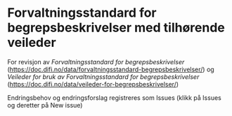 # Forvaltningsstandard for begrepsbeskrivelser med tilhørende veileder

For revisjon av _Forvaltningsstandard for begrepsbeskrivelser_ (https://doc.difi.no/data/forvaltningsstandard-begrepsbeskrivelser/) og _Veileder for bruk av Forvaltningsstandard for begrepsbeskrivelser_ (https://doc.difi.no/data/veileder-for-begrepsbeskrivelser/)

Endringsbehov og endringsforslag registreres som Issues (klikk på Issues og deretter på New issue)
